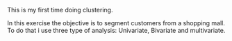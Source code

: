 This is my first time doing clustering.

In this exercise the objective is to segment customers from a shopping mall. To do that i use three type of analysis: Univariate, Bivariate and multivariate.
